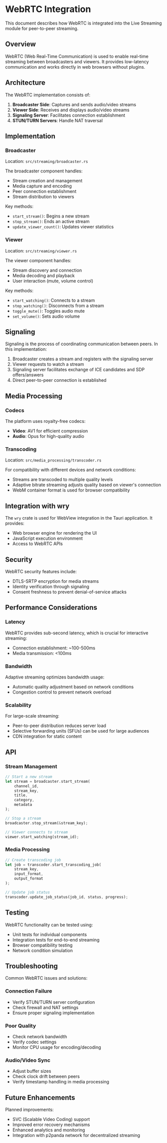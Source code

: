 # WebRTC Integration

This document describes how WebRTC is integrated into the Live Streaming module for peer-to-peer streaming.

## Overview

WebRTC (Web Real-Time Communication) is used to enable real-time streaming between broadcasters and viewers. It provides low-latency communication and works directly in web browsers without plugins.

## Architecture

The WebRTC implementation consists of:

1. **Broadcaster Side**: Captures and sends audio/video streams
2. **Viewer Side**: Receives and displays audio/video streams
3. **Signaling Server**: Facilitates connection establishment
4. **STUN/TURN Servers**: Handle NAT traversal

## Implementation

### Broadcaster

Location: `src/streaming/broadcaster.rs`

The broadcaster component handles:

- Stream creation and management
- Media capture and encoding
- Peer connection establishment
- Stream distribution to viewers

Key methods:
- `start_stream()`: Begins a new stream
- `stop_stream()`: Ends an active stream
- `update_viewer_count()`: Updates viewer statistics

### Viewer

Location: `src/streaming/viewer.rs`

The viewer component handles:

- Stream discovery and connection
- Media decoding and playback
- User interaction (mute, volume control)

Key methods:
- `start_watching()`: Connects to a stream
- `stop_watching()`: Disconnects from a stream
- `toggle_mute()`: Toggles audio mute
- `set_volume()`: Sets audio volume

## Signaling

Signaling is the process of coordinating communication between peers. In this implementation:

1. Broadcaster creates a stream and registers with the signaling server
2. Viewer requests to watch a stream
3. Signaling server facilitates exchange of ICE candidates and SDP offers/answers
4. Direct peer-to-peer connection is established

## Media Processing

### Codecs

The platform uses royalty-free codecs:

- **Video**: AV1 for efficient compression
- **Audio**: Opus for high-quality audio

### Transcoding

Location: `src/media_processing/transcoder.rs`

For compatibility with different devices and network conditions:

- Streams are transcoded to multiple quality levels
- Adaptive bitrate streaming adjusts quality based on viewer's connection
- WebM container format is used for browser compatibility

## Integration with wry

The `wry` crate is used for WebView integration in the Tauri application. It provides:

- Web browser engine for rendering the UI
- JavaScript execution environment
- Access to WebRTC APIs

## Security

WebRTC security features include:

- DTLS-SRTP encryption for media streams
- Identity verification through signaling
- Consent freshness to prevent denial-of-service attacks

## Performance Considerations

### Latency

WebRTC provides sub-second latency, which is crucial for interactive streaming:

- Connection establishment: ~100-500ms
- Media transmission: <100ms

### Bandwidth

Adaptive streaming optimizes bandwidth usage:

- Automatic quality adjustment based on network conditions
- Congestion control to prevent network overload

### Scalability

For large-scale streaming:

- Peer-to-peer distribution reduces server load
- Selective forwarding units (SFUs) can be used for large audiences
- CDN integration for static content

## API

### Stream Management

```rust
// Start a new stream
let stream = broadcaster.start_stream(
    channel_id,
    stream_key,
    title,
    category,
    metadata
);

// Stop a stream
broadcaster.stop_stream(&stream_key);

// Viewer connects to stream
viewer.start_watching(stream_id);
```

### Media Processing

```rust
// Create transcoding job
let job = transcoder.start_transcoding_job(
    stream_key,
    input_format,
    output_format
);

// Update job status
transcoder.update_job_status(job_id, status, progress);
```

## Testing

WebRTC functionality can be tested using:

- Unit tests for individual components
- Integration tests for end-to-end streaming
- Browser compatibility testing
- Network condition simulation

## Troubleshooting

Common WebRTC issues and solutions:

### Connection Failure

- Verify STUN/TURN server configuration
- Check firewall and NAT settings
- Ensure proper signaling implementation

### Poor Quality

- Check network bandwidth
- Verify codec settings
- Monitor CPU usage for encoding/decoding

### Audio/Video Sync

- Adjust buffer sizes
- Check clock drift between peers
- Verify timestamp handling in media processing

## Future Enhancements

Planned improvements:

- SVC (Scalable Video Coding) support
- Improved error recovery mechanisms
- Enhanced analytics and monitoring
- Integration with p2panda network for decentralized streaming